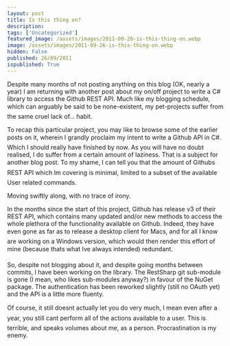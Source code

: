 ```yaml
---
layout: post
title: Is this thing on?
description: 
tags: ['Uncategorized']
featured_image: /assets/images/2011-09-26-is-this-thing-on.webp
image: /assets/images/2011-09-26-is-this-thing-on.webp
hidden: False
published: 26/09/2011
ispublished: True
---
```

Despite many months of not posting anything on this blog (OK, nearly a year) I am returning with another post about my on/off project to write a C# library to access the Github REST API. Much like my blogging schedule, which can arguably be said to be none-existent, my pet-projects suffer from the same cruel lack of... habit.

To recap this particular project, you may like to browse some of the earlier posts on it, wherein I grandly proclaim my intent to write a Github API in C#. Which I should really have finished by now. As you will have no doubt realised, I do suffer from a certain amount of laziness. That is a subject for another blog post. To my shame, I can tell you that the amount of Githubs REST API which Im covering is minimal, limited to a subset of the available User related commands.

Moving swiftly along, with no trace of irony.

In the months since the start of this project, Github has release v3 of their REST API, which contains many updated and/or new methods to access the whole plethora of the functionality available on Github. Indeed, they have even gone as far as to release a desktop client for Macs, and for all I know are working on a Windows version, which would then render this effort of mine (because thats what Ive always intended) redundant.

So, despite not blogging about it, and despite going months between commits, I have been working on the library. The RestSharp git sub-module is gone (I mean, who likes sub-modules anyway?) in favour of the NuGet package. The authentication has been reworked slightly (still no OAuth yet) and the API is a little more fluenty.

Of course, it still doesnt actually let you do very much, I mean even after a year, you still cant perform all of the actions available to a user. This is terrible, and speaks volumes about me, as a person. Procrastination is my enemy.
